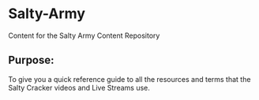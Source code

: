 # Salty-Army
Content for the Salty Army Content Repository

## Purpose:

To give you a quick reference guide to all the resources and terms that the Salty Cracker videos and Live Streams use.

